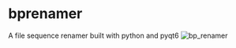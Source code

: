 # bprenamer
A file sequence renamer built with python and pyqt6
![bp_renamer](https://user-images.githubusercontent.com/599346/230799708-db91dd5b-c0b3-44c6-9c04-1cccb4ebc027.png)
